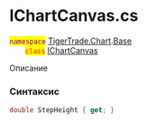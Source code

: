 
# IChartCanvas.cs
<mark style="color:purple;">`namespace`</mark> [TigerTrade.Chart](../../../TigerTrade.Chart.md).[Base](../../../TigerTrade.Chart/Base.md)  
&nbsp;&nbsp;&nbsp;&nbsp;&nbsp;&nbsp;&nbsp;<mark style="color:red;">`class`</mark> [IChartCanvas](../IChartCanvas.cs.md)

Описание

### Синтаксис
```csharp
double StepHeight { get; }
```
